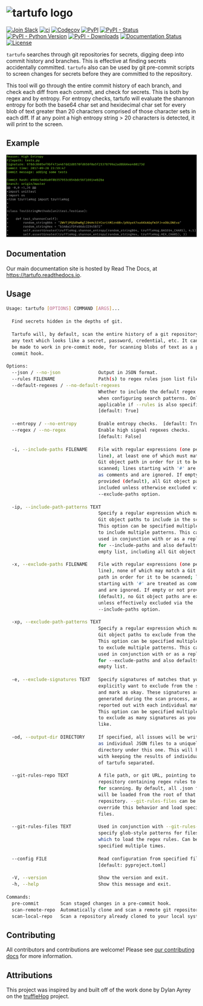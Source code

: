 # ![tartufo logo](docs/source/_static/img/tartufo.png)

[![Join Slack](https://img.shields.io/badge/Join%20us%20on-Slack-e01563.svg)](https://www.godaddy.com/engineering/slack/)
[![ci](https://github.com/godaddy/tartufo/workflows/ci/badge.svg)](https://github.com/godaddy/tartufo/actions?query=workflow%3Aci)
[![Codecov](https://img.shields.io/codecov/c/github/godaddy/tartufo)](https://codecov.io/gh/godaddy/tartufo)
[![PyPI](https://img.shields.io/pypi/v/tartufo)](https://pypi.org/project/tartufo/)
[![PyPI - Status](https://img.shields.io/pypi/status/tartufo)](https://pypi.org/project/tartufo/)
[![PyPI - Python Version](https://img.shields.io/pypi/pyversions/tartufo)](https://pypi.org/project/tartufo/)
[![PyPI - Downloads](https://img.shields.io/pypi/dm/tartufo)](https://pypi.org/project/tartufo/)
[![Documentation Status](https://readthedocs.org/projects/tartufo/badge/?version=latest)](https://tartufo.readthedocs.io/en/latest/?badge=latest)
[![License](https://img.shields.io/github/license/godaddy/tartufo)](https://github.com/godaddy/tartufo/blob/main/LICENSE)

`tartufo` searches through git repositories for secrets, digging deep into
commit history and branches. This is effective at finding secrets accidentally
committed. `tartufo` also can be used by git pre-commit scripts to screen
changes for secrets before they are committed to the repository.

This tool will go through the entire commit history of each branch, and check
each diff from each commit, and check for secrets. This is both by regex and by
entropy. For entropy checks, tartufo will evaluate the shannon entropy for both
the base64 char set and hexidecimal char set for every blob of text greater
than 20 characters comprised of those character sets in each diff. If at any
point a high entropy string > 20 characters is detected, it will print to the
screen.

## Example

![Example Issue](docs/source/_static/img/example_issue.png)

## Documentation

Our main documentation site is hosted by Read The Docs, at
<https://tartufo.readthedocs.io>.

## Usage

```bash
Usage: tartufo [OPTIONS] COMMAND [ARGS]...

  Find secrets hidden in the depths of git.

  Tartufo will, by default, scan the entire history of a git repository for
  any text which looks like a secret, password, credential, etc. It can also
  be made to work in pre-commit mode, for scanning blobs of text as a pre-
  commit hook.

Options:
  --json / --no-json              Output in JSON format.
  --rules FILENAME                Path(s) to regex rules json list file(s).
  --default-regexes / --no-default-regexes
                                  Whether to include the default regex list
                                  when configuring search patterns. Only
                                  applicable if --rules is also specified.
                                  [default: True]

  --entropy / --no-entropy        Enable entropy checks.  [default: True]
  --regex / --no-regex            Enable high signal regexes checks.
                                  [default: False]

  -i, --include-paths FILENAME    File with regular expressions (one per
                                  line), at least one of which must match a
                                  Git object path in order for it to be
                                  scanned; lines starting with '#' are treated
                                  as comments and are ignored. If empty or not
                                  provided (default), all Git object paths are
                                  included unless otherwise excluded via the
                                  --exclude-paths option.

  -ip, --include-path-patterns TEXT
                                  Specify a regular expression which matches
                                  Git object paths to include in the scan.
                                  This option can be specified multiple times
                                  to include multiple patterns. This can be
                                  used in conjunction with or as a replacement
                                  for --include-paths and also defaults to an
                                  empty list, including all Git object paths.

  -x, --exclude-paths FILENAME    File with regular expressions (one per
                                  line), none of which may match a Git object
                                  path in order for it to be scanned; lines
                                  starting with '#' are treated as comments
                                  and are ignored. If empty or not provided
                                  (default), no Git object paths are excluded
                                  unless effectively excluded via the
                                  --include-paths option.

  -xp, --exclude-path-patterns TEXT
                                  Specify a regular expression which matches
                                  Git object paths to exclude from the scan.
                                  This option can be specified multiple times
                                  to exclude multiple patterns. This can be
                                  used in conjunction with or as a replacement
                                  for --exclude-paths and also defaults to an
                                  empty list.

  -e, --exclude-signatures TEXT   Specify signatures of matches that you
                                  explicitly want to exclude from the scan,
                                  and mark as okay. These signatures are
                                  generated during the scan process, and
                                  reported out with each individual match.
                                  This option can be specified multiple times,
                                  to exclude as many signatures as you would
                                  like.

  -od, --output-dir DIRECTORY     If specified, all issues will be written out
                                  as individual JSON files to a uniquely named
                                  directory under this one. This will help
                                  with keeping the results of individual runs
                                  of tartufo separated.

  --git-rules-repo TEXT           A file path, or git URL, pointing to a git
                                  repository containing regex rules to be used
                                  for scanning. By default, all .json files
                                  will be loaded from the root of that
                                  repository. --git-rules-files can be used to
                                  override this behavior and load specific
                                  files.

  --git-rules-files TEXT          Used in conjunction with --git-rules-repo,
                                  specify glob-style patterns for files from
                                  which to load the regex rules. Can be
                                  specified multiple times.

  --config FILE                   Read configuration from specified file.
                                  [default: pyproject.toml]

  -V, --version                   Show the version and exit.
  -h, --help                      Show this message and exit.

Commands:
  pre-commit        Scan staged changes in a pre-commit hook.
  scan-remote-repo  Automatically clone and scan a remote git repository.
  scan-local-repo   Scan a repository already cloned to your local system.

```

## Contributing

All contributors and contributions are welcome! Please see [our contributing
docs] for more information.

## Attributions

This project was inspired by and built off of the work done by Dylan Ayrey on
the [truffleHog] project.

[our contributing docs]: https://tartufo.readthedocs.io/en/latest/CONTRIBUTING.html
[pre-commit]: https://pre-commit.com/
[truffleHog]: https://github.com/dxa4481/truffleHog
